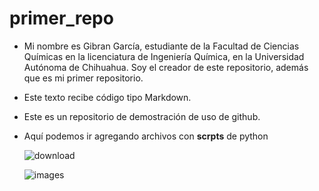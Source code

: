 # primer_repo
* Mi nombre es Gibran García, estudiante de la Facultad de Ciencias Químicas en la licenciatura de Ingeniería Química, en la Universidad Autónoma de Chihuahua. Soy el creador de este repositorio, además que es mi primer repositorio.
* Este texto recibe código tipo Markdown.
* Este es un repositorio de demostración de uso de github.
* Aquí podemos ir agregando archivos con **scrpts** de python

   ![download](https://github.com/user-attachments/assets/189d6641-c29b-4ff5-ae7e-b6ea6fd089e7)

  ![images](https://github.com/user-attachments/assets/b6782c52-62d5-4633-a62e-be63255338a8)
